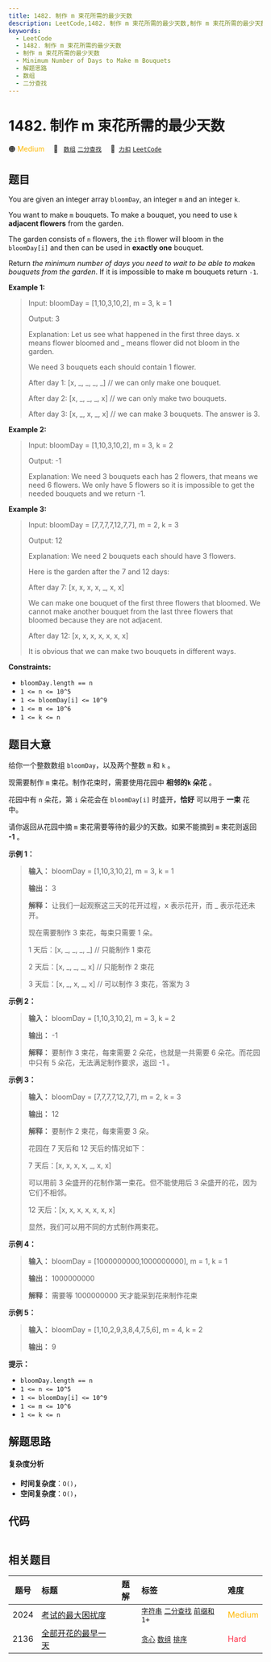 ```yaml
---
title: 1482. 制作 m 束花所需的最少天数
description: LeetCode,1482. 制作 m 束花所需的最少天数,制作 m 束花所需的最少天数,Minimum Number of Days to Make m Bouquets,解题思路,数组,二分查找
keywords:
  - LeetCode
  - 1482. 制作 m 束花所需的最少天数
  - 制作 m 束花所需的最少天数
  - Minimum Number of Days to Make m Bouquets
  - 解题思路
  - 数组
  - 二分查找
---
```


# 1482. 制作 m 束花所需的最少天数

🟠 <font color=#ffb800>Medium</font>&emsp; 🔖&ensp; [`数组`](/tag/array.md) [`二分查找`](/tag/binary-search.md)&emsp; 🔗&ensp;[`力扣`](https://leetcode.cn/problems/minimum-number-of-days-to-make-m-bouquets) [`LeetCode`](https://leetcode.com/problems/minimum-number-of-days-to-make-m-bouquets)

## 题目

You are given an integer array `bloomDay`, an integer `m` and an integer `k`.

You want to make `m` bouquets. To make a bouquet, you need to use `k`
**adjacent flowers** from the garden.

The garden consists of `n` flowers, the `ith` flower will bloom in the
`bloomDay[i]` and then can be used in **exactly one** bouquet.

Return _the minimum number of days you need to wait to be able to make_`m`
_bouquets from the garden_. If it is impossible to make m bouquets return
`-1`.



**Example 1:**

> Input: bloomDay = [1,10,3,10,2], m = 3, k = 1
> 
> Output: 3
> 
> Explanation: Let us see what happened in the first three days. x means flower bloomed and _ means flower did not bloom in the garden.
> 
> We need 3 bouquets each should contain 1 flower.
> 
> After day 1: [x, _, _, _, _]   // we can only make one bouquet.
> 
> After day 2: [x, _, _, _, x]   // we can only make two bouquets.
> 
> After day 3: [x, _, x, _, x]   // we can make 3 bouquets. The answer is 3.

**Example 2:**

> Input: bloomDay = [1,10,3,10,2], m = 3, k = 2
> 
> Output: -1
> 
> Explanation: We need 3 bouquets each has 2 flowers, that means we need 6 flowers. We only have 5 flowers so it is impossible to get the needed bouquets and we return -1.

**Example 3:**

> Input: bloomDay = [7,7,7,7,12,7,7], m = 2, k = 3
> 
> Output: 12
> 
> Explanation: We need 2 bouquets each should have 3 flowers.
> 
> Here is the garden after the 7 and 12 days:
> 
> After day 7: [x, x, x, x, _, x, x]
> 
> We can make one bouquet of the first three flowers that bloomed. We cannot make another bouquet from the last three flowers that bloomed because they are not adjacent.
> 
> After day 12: [x, x, x, x, x, x, x]
> 
> It is obvious that we can make two bouquets in different ways.

**Constraints:**

  * `bloomDay.length == n`
  * `1 <= n <= 10^5`
  * `1 <= bloomDay[i] <= 10^9`
  * `1 <= m <= 10^6`
  * `1 <= k <= n`


## 题目大意

给你一个整数数组 `bloomDay`，以及两个整数 `m` 和 `k` 。

现需要制作 `m` 束花。制作花束时，需要使用花园中 **相邻的`k` 朵花** 。

花园中有 `n` 朵花，第 `i` 朵花会在 `bloomDay[i]` 时盛开，**恰好** 可以用于 **一束** 花中。

请你返回从花园中摘 `m` 束花需要等待的最少的天数。如果不能摘到 `m` 束花则返回 **-1** 。



**示例 1：**

> 
> 
> 
> 
> 
> **输入：** bloomDay = [1,10,3,10,2], m = 3, k = 1
> 
> **输出：** 3
> 
> **解释：** 让我们一起观察这三天的花开过程，x 表示花开，而 _ 表示花还未开。
> 
> 现在需要制作 3 束花，每束只需要 1 朵。
> 
> 1 天后：[x, _, _, _, _]   // 只能制作 1 束花
> 
> 2 天后：[x, _, _, _, x]   // 只能制作 2 束花
> 
> 3 天后：[x, _, x, _, x]   // 可以制作 3 束花，答案为 3
> 
> 

**示例 2：**

> 
> 
> 
> 
> 
> **输入：** bloomDay = [1,10,3,10,2], m = 3, k = 2
> 
> **输出：** -1
> 
> **解释：** 要制作 3 束花，每束需要 2 朵花，也就是一共需要 6 朵花。而花园中只有 5 朵花，无法满足制作要求，返回 -1 。
> 
> 

**示例 3：**

> 
> 
> 
> 
> 
> **输入：** bloomDay = [7,7,7,7,12,7,7], m = 2, k = 3
> 
> **输出：** 12
> 
> **解释：** 要制作 2 束花，每束需要 3 朵。
> 
> 花园在 7 天后和 12 天后的情况如下：
> 
> 7 天后：[x, x, x, x, _, x, x]
> 
> 可以用前 3 朵盛开的花制作第一束花。但不能使用后 3 朵盛开的花，因为它们不相邻。
> 
> 12 天后：[x, x, x, x, x, x, x]
> 
> 显然，我们可以用不同的方式制作两束花。
> 
> 

**示例 4：**

> 
> 
> 
> 
> 
> **输入：** bloomDay = [1000000000,1000000000], m = 1, k = 1
> 
> **输出：** 1000000000
> 
> **解释：** 需要等 1000000000 天才能采到花来制作花束
> 
> 

**示例 5：**

> 
> 
> 
> 
> 
> **输入：** bloomDay = [1,10,2,9,3,8,4,7,5,6], m = 4, k = 2
> 
> **输出：** 9
> 
> 



**提示：**

  * `bloomDay.length == n`
  * `1 <= n <= 10^5`
  * `1 <= bloomDay[i] <= 10^9`
  * `1 <= m <= 10^6`
  * `1 <= k <= n`


## 解题思路

#### 复杂度分析

- **时间复杂度**：`O()`，
- **空间复杂度**：`O()`，

## 代码

```javascript

```

## 相关题目

<!-- prettier-ignore -->
| 题号 | 标题 | 题解 | 标签 | 难度 |
| :------: | :------ | :------: | :------ | :------ |
| 2024 | [考试的最大困扰度](https://leetcode.com/problems/maximize-the-confusion-of-an-exam) |  |  [`字符串`](/tag/string.md) [`二分查找`](/tag/binary-search.md) [`前缀和`](/tag/prefix-sum.md) `1+` | <font color=#ffb800>Medium</font> |
| 2136 | [全部开花的最早一天](https://leetcode.com/problems/earliest-possible-day-of-full-bloom) |  |  [`贪心`](/tag/greedy.md) [`数组`](/tag/array.md) [`排序`](/tag/sorting.md) | <font color=#ff334b>Hard</font> |